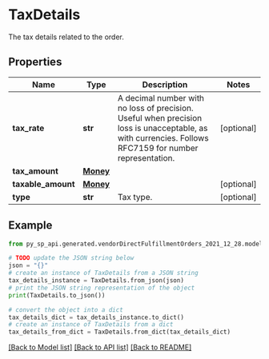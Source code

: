 # TaxDetails

The tax details related to the order.

## Properties

Name | Type | Description | Notes
------------ | ------------- | ------------- | -------------
**tax_rate** | **str** | A decimal number with no loss of precision. Useful when precision loss is unacceptable, as with currencies. Follows RFC7159 for number representation. | [optional] 
**tax_amount** | [**Money**](Money.md) |  | 
**taxable_amount** | [**Money**](Money.md) |  | [optional] 
**type** | **str** | Tax type. | [optional] 

## Example

```python
from py_sp_api.generated.vendorDirectFulfillmentOrders_2021_12_28.models.tax_details import TaxDetails

# TODO update the JSON string below
json = "{}"
# create an instance of TaxDetails from a JSON string
tax_details_instance = TaxDetails.from_json(json)
# print the JSON string representation of the object
print(TaxDetails.to_json())

# convert the object into a dict
tax_details_dict = tax_details_instance.to_dict()
# create an instance of TaxDetails from a dict
tax_details_from_dict = TaxDetails.from_dict(tax_details_dict)
```
[[Back to Model list]](../README.md#documentation-for-models) [[Back to API list]](../README.md#documentation-for-api-endpoints) [[Back to README]](../README.md)


